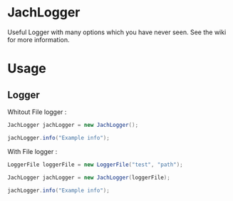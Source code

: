 # JachLogger
Useful Logger with many options which you have never seen. See the wiki for more information.
# Usage
## Logger
Whitout File logger :

```java
JachLogger jachLogger = new JachLogger();

jachLogger.info("Example info");
```
With File logger :

```java
LoggerFile loggerFile = new LoggerFile("test", "path");

JachLogger jachLogger = new JachLogger(loggerFile);
        
jachLogger.info("Example info");
```
